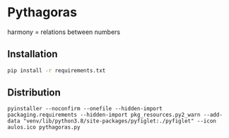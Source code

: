# Pythagoras
harmony = relations between numbers

## Installation
```sh
pip install -r requirements.txt
```

## Distribution
```
pyinstaller --noconfirm --onefile --hidden-import packaging.requirements --hidden-import pkg_resources.py2_warn --add-data "venv/lib/python3.8/site-packages/pyfiglet:./pyfiglet" --icon aulos.ico pythagoras.py
```